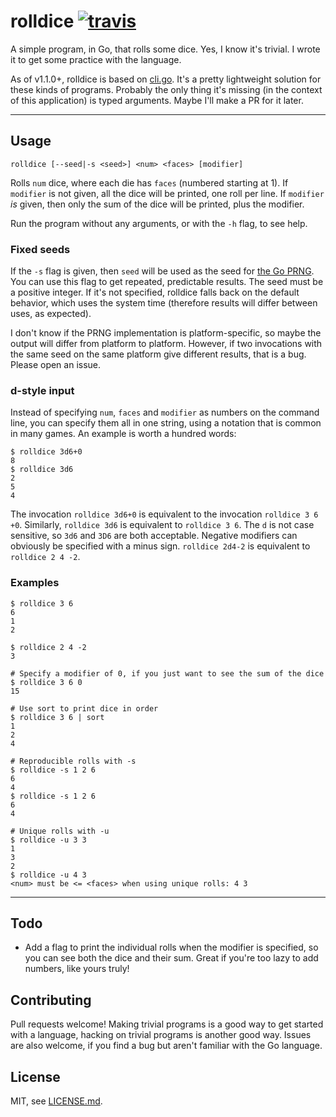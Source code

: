 # rolldice [![travis](https://travis-ci.org/tummychow/rolldice.png)](https://travis-ci.org/tummychow/rolldice)

A simple program, in Go, that rolls some dice. Yes, I know it's trivial. I wrote it to get some practice with the language.

As of v1.1.0+, rolldice is based on [cli.go](http://github.com/codegangsta/cli). It's a pretty lightweight solution for these kinds of programs. Probably the only thing it's missing (in the context of this application) is typed arguments. Maybe I'll make a PR for it later.

---

## Usage
```
rolldice [--seed|-s <seed>] <num> <faces> [modifier]
```
Rolls `num` dice, where each die has `faces` (numbered starting at 1). If `modifier` is not given, all the dice will be printed, one roll per line. If `modifier` *is* given, then only the sum of the dice will be printed, plus the modifier.

Run the program without any arguments, or with the `-h` flag, to see help.

### Fixed seeds
If the `-s` flag is given, then `seed` will be used as the seed for [the Go PRNG](http://golang.org/pkg/rand). You can use this flag to get repeated, predictable results. The seed must be a positive integer. If it's not specified, rolldice falls back on the default behavior, which uses the system time (therefore results will differ between uses, as expected).

I don't know if the PRNG implementation is platform-specific, so maybe the output will differ from platform to platform. However, if two invocations with the same seed on the same platform give different results, that is a bug. Please open an issue.

### d-style input
Instead of specifying `num`, `faces` and `modifier` as numbers on the command line, you can specify them all in one string, using a notation that is common in many games. An example is worth a hundred words:
```
$ rolldice 3d6+0
8
$ rolldice 3d6
2
5
4
```
The invocation `rolldice 3d6+0` is equivalent to the invocation `rolldice 3 6 +0`. Similarly, `rolldice 3d6` is equivalent to `rolldice 3 6`. The `d` is not case sensitive, so `3d6` and `3D6` are both acceptable. Negative modifiers can obviously be specified with a minus sign. `rolldice 2d4-2` is equivalent to `rolldice 2 4 -2`.

### Examples
```
$ rolldice 3 6
6
1
2
```
```
$ rolldice 2 4 -2
3
```
```
# Specify a modifier of 0, if you just want to see the sum of the dice
$ rolldice 3 6 0
15
```
```
# Use sort to print dice in order
$ rolldice 3 6 | sort
1
2
4
```
```
# Reproducible rolls with -s
$ rolldice -s 1 2 6
6
4
$ rolldice -s 1 2 6
6
4
```
```
# Unique rolls with -u
$ rolldice -u 3 3
1
3
2
$ rolldice -u 4 3
<num> must be <= <faces> when using unique rolls: 4 3
```

---

## Todo
- Add a flag to print the individual rolls when the modifier is specified, so you can see both the dice and their sum. Great if you're too lazy to add numbers, like yours truly!

## Contributing
Pull requests welcome! Making trivial programs is a good way to get started with a language, hacking on trivial programs is another good way. Issues are also welcome, if you find a bug but aren't familiar with the Go language.

## License
MIT, see [LICENSE.md](LICENSE.md).
